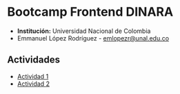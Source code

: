 # Bootcamp Frontend DINARA

- **Institución:** Universidad Nacional de Colombia
- Emmanuel López Rodríguez - [emlopezr@unal.edu.co](mailto:emlopezr@unal.edu.co)

## Actividades

- [Actividad 1](https://lopezemmanuel.github.io/BootCamp_FrontEnd/Actividad_1/index.html)
- [Actividad 2](https://github.com/lopezemmanuel/BootCamp_FrontEnd/tree/main/Actividad_2)
